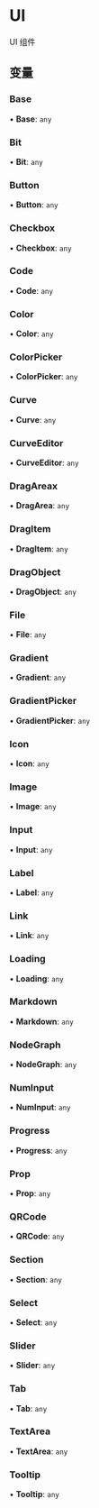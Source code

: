# UI

<!-- TODO: 先注释，ui-kit 单独文档，这边显示插件需要注册的接口就好 -->
UI 组件

## 变量

### Base

• **Base**: `any`

### Bit

• **Bit**: `any`

### Button

• **Button**: `any`

### Checkbox

• **Checkbox**: `any`

### Code

• **Code**: `any`

### Color

• **Color**: `any`

### ColorPicker

• **ColorPicker**: `any`

### Curve

• **Curve**: `any`

### CurveEditor

• **CurveEditor**: `any`

### DragAreax

• **DragArea**: `any`

### DragItem

• **DragItem**: `any`

### DragObject

• **DragObject**: `any`

### File

• **File**: `any`

### Gradient

• **Gradient**: `any`

### GradientPicker

• **GradientPicker**: `any`

### Icon

• **Icon**: `any`

### Image

• **Image**: `any`

### Input

• **Input**: `any`

### Label

• **Label**: `any`

### Link

• **Link**: `any`

### Loading

• **Loading**: `any`

### Markdown

• **Markdown**: `any`

### NodeGraph

• **NodeGraph**: `any`

### NumInput

• **NumInput**: `any`

### Progress

• **Progress**: `any`

### Prop

• **Prop**: `any`

### QRCode

• **QRCode**: `any`

### Section

• **Section**: `any`

### Select

• **Select**: `any`

### Slider

• **Slider**: `any`

### Tab

• **Tab**: `any`

### TextArea

• **TextArea**: `any`

### Tooltip

• **Tooltip**: `any`

<!-- ## 函数

### register

▸ **register**(tagName: `string`, element: `any`): `void`

在当前页面上注册一个自定义节点
谨慎使用，之后会被移除

**请求参数**

| Name      | Type     | Description    |
| :-------- | :------- | :------------- |
| `tagName` | `string` | 元素名字       |
| `element` | `any`    | 元素的定义函数 |

```typescript
Editor.UI.register('ui-new-tag', NewTag);
``` -->
